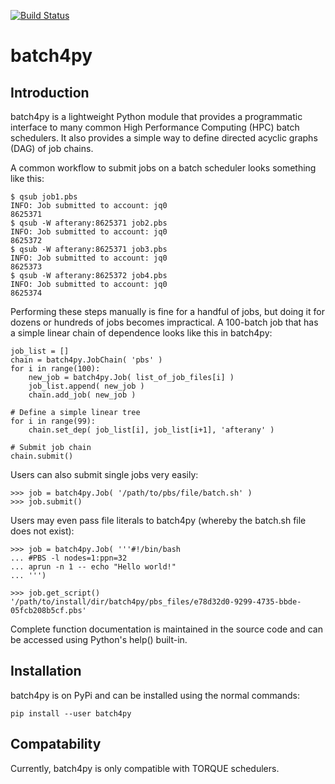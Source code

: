 [![Build Status](https://travis-ci.com/TerraFusion/batch4py.svg?branch=master)](https://travis-ci.com/TerraFusion/batch4py)
# batch4py

## Introduction
batch4py is a lightweight Python module that provides a programmatic interface to many common High Performance Computing (HPC) batch schedulers. It also provides a simple way to define directed acyclic graphs (DAG) of job chains.

A common workflow to submit jobs on a batch scheduler looks something like this:

```
$ qsub job1.pbs  
INFO: Job submitted to account: jq0
8625371
$ qsub -W afterany:8625371 job2.pbs
INFO: Job submitted to account: jq0
8625372
$ qsub -W afterany:8625371 job3.pbs
INFO: Job submitted to account: jq0
8625373
$ qsub -W afterany:8625372 job4.pbs
INFO: Job submitted to account: jq0
8625374
```

Performing these steps manually is fine for a handful of jobs, but doing it for dozens or hundreds of jobs becomes impractical. A 100-batch job that has a simple linear chain of dependence looks like this in batch4py:

```
job_list = []  
chain = batch4py.JobChain( 'pbs' )
for i in range(100):
    new_job = batch4py.Job( list_of_job_files[i] )
    job_list.append( new_job )
    chain.add_job( new_job )
    
# Define a simple linear tree
for i in range(99):
    chain.set_dep( job_list[i], job_list[i+1], 'afterany' )
    
# Submit job chain
chain.submit()
```

Users can also submit single jobs very easily:

```
>>> job = batch4py.Job( '/path/to/pbs/file/batch.sh' )
>>> job.submit()
```

Users may even pass file literals to batch4py (whereby the batch.sh file does not exist):

```
>>> job = batch4py.Job( '''#!/bin/bash
... #PBS -l nodes=1:ppn=32
... aprun -n 1 -- echo "Hello world!"
... ''')

>>> job.get_script()
'/path/to/install/dir/batch4py/pbs_files/e78d32d0-9299-4735-bbde-05fcb208b5cf.pbs'
```

Complete function documentation is maintained in the source code and can be accessed using Python's help() built-in.

## Installation
batch4py is on PyPi and can be installed using the normal commands:

`pip install --user batch4py`

## Compatability

Currently, batch4py is only compatible with TORQUE schedulers.
